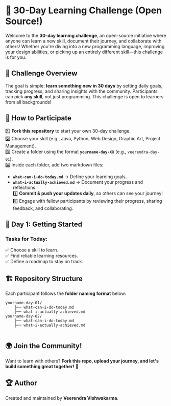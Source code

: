 

# **🚀 30-Day Learning Challenge (Open Source!)**  

Welcome to the **30-day learning challenge**, an open-source initiative where anyone can learn a new skill, document their journey, and collaborate with others! Whether you're diving into a new programming language, improving your design abilities, or picking up an entirely different skill—this challenge is for you.  

## 🌟 **Challenge Overview**  
The goal is simple: **learn something new in 30 days** by setting daily goals, tracking progress, and sharing insights with the community. Participants can pick **any skill**, not just programming. This challenge is open to learners from all backgrounds!  

## 📌 **How to Participate**  
1️⃣ **Fork this repository** to start your own 30-day challenge.  
2️⃣ Choose your skill (e.g., Java, Python, Web Design, Graphic Art, Project Management).  
3️⃣ Create a folder using the format **`yourname-day-XX`** (e.g., `veerendra-day-01`).  
4️⃣ Inside each folder, add two markdown files:  
   - **`what-can-i-do-today.md`** → Define your learning goals.  
   - **`what-i-actually-achieved.md`** → Document your progress and reflections.  
5️⃣ **Commit & push your updates daily**, so others can see your journey!  
6️⃣ Engage with fellow participants by reviewing their progress, sharing feedback, and collaborating.  

## 📅 **Day 1: Getting Started**  
### **Tasks for Today:**  
✅ Choose a skill to learn.  
✅ Find reliable learning resources.  
✅ Define a roadmap to stay on track.  

## 🏗 **Repository Structure**  
Each participant follows the **folder naming format** below:  
```
yourname-day-01/
    ├── what-can-i-do-today.md
    ├── what-i-actually-achieved.md
yourname-day-02/
    ├── what-can-i-do-today.md
    ├── what-i-actually-achieved.md
    
```

## 🌍 **Join the Community!**  
Want to learn with others? **Fork this repo, upload your journey, and let's build something great together!** 🚀  

## 🏆 **Author**  
Created and maintained by **Veerendra Vishwakarma**.  


